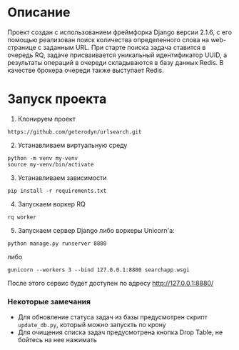 # Описание
Проект создан с использованием фреймфорка Django версии 2.1.6, с его помощью реализован поиск количества определенного слова
на web-странице с заданным URL.
При старте поиска задача ставится в очередь RQ, задаче присваивается уникальный идентификатор UUID, а результаты операций
в очереди складываются в базу данных Redis. В качестве брокера очереди также выступает Redis.
# Запуск проекта
1. Клонируем проект
  ```
  https://github.com/geterodyn/urlsearch.git
  ```
2. Устанавливаем виртуальную среду
  ```
  python -m venv my-venv
  source my-venv/bin/activate
  ```
3. Устанавливаем зависимости
  ```
  pip install -r requirements.txt
  ```
4. Запускаем воркер RQ
  ```
  rq worker
  ```
5. Запускаем сервер Django либо воркеры Unicorn'а:
  ```
  python manage.py runserver 8880
  ```
  либо
  ```
  gunicorn --workers 3 --bind 127.0.0.1:8880 searchapp.wsgi
  ```
После этого сервис будет доступен по адресу http://127.0.0.1:8880/
### Некоторые замечания
- Для обновление статуса задач из базы предусмотрен скрипт `update_db.py`, который можно запускть по крону
- Для очищения списка задач предусмотрена кнопка Drop Table, не бойтесь на нее нажимать

